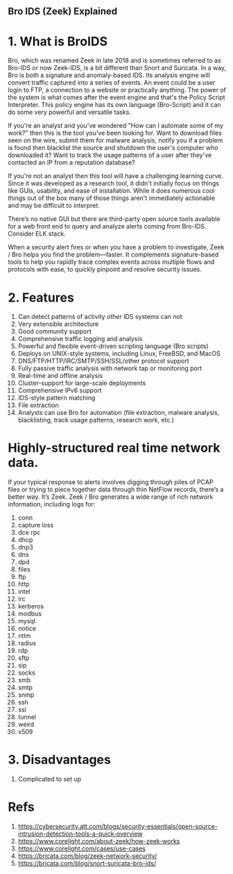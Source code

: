 Bro IDS (Zeek) Explained
---

# 1. What is BroIDS
Bro, which was renamed Zeek in late 2018 and is sometimes referred to as Bro-IDS or now Zeek-IDS, is a bit different than Snort and Suricata. In a way, Bro is both a signature and anomaly-based IDS. Its analysis engine will convert traffic captured into a series of events. An event could be a user login to FTP, a connection to a website or practically anything. The power of the system is what comes after the event engine and that's the Policy Script Interpreter. This policy engine has its own language (Bro-Script) and it can do some very powerful and versatile tasks.

If you're an analyst and you've wondered "How can I automate some of my work?" then this is the tool you've been looking for. Want to download files seen on the wire, submit them for malware analysis, notify you if a problem is found then blacklist the source and shutdown the user's computer who downloaded it? Want to track the usage patterns of a user after they've contacted an IP from a reputation database?

If you're not an analyst then this tool will have a challenging learning curve. Since it was developed as a research tool, it didn't initially focus on things like GUIs, usability, and ease of installation. While it does numerous cool things out of the box many of those things aren't immediately actionable and may be difficult to interpret.

There’s no native GUI but there are third-party open source tools available for a web front end to query and analyze alerts coming from Bro-IDS. Consider ELK stack.

When a security alert fires or when you have a problem to investigate, Zeek / Bro helps you find the problem—faster. It complements signature-based tools to help you rapidly trace complex events across multiple flows and protocols with ease, to quickly pinpoint and resolve security issues.

# 2. Features
1. Can detect patterns of activity other IDS systems can not
2. Very extensible architecture
3. Good community support
4. Comprehensive traffic logging and analysis
5. Powerful and flexible event-driven scripting language (Bro scripts)
6. Deploys on UNIX-style systems, including Linux, FreeBSD, and MacOS
7. DNS/FTP/HTTP/IRC/SMTP/SSH/SSL/other protocol support
8. Fully passive traffic analysis with network tap or monitoring port
9. Real-time and offline analysis
10. Cluster-support for large-scale deployments
12. Comprehensive IPv6 support
13. IDS-style pattern matching
14. File extraction
15. Analysts can use Bro for automation (file extraction, malware analysis, blacklisting, track usage patterns, research work, etc.)

# Highly-structured real time network data.
If your typical response to alerts involves digging through piles of PCAP files or trying to piece together data through thin NetFlow records, there’s a better way. It’s Zeek. Zeek / Bro generates a wide range of rich network information, including logs for:
1. conn
2. capture loss
3. dce rpc
4. dhcp
5. dnp3
6. dns
7. dpd
8. files
9. ftp
10. http
11. intel
12. irc
13. kerberos
14. modbus
15. mysql
16. notice
17. ntlm
18. radius
19. rdp
20. sftp
21. sip
22. socks
23. smb
24. smtp
25. snmp
26. ssh
27. ssl
28. tunnel
29. weird
30. x509

# 3. Disadvantages
1. Complicated to set up


# Refs
1. https://cybersecurity.att.com/blogs/security-essentials/open-source-intrusion-detection-tools-a-quick-overview
2. https://www.corelight.com/about-zeek/how-zeek-works
3. https://www.corelight.com/cases/use-cases
4. https://bricata.com/blog/zeek-network-security/
5. https://bricata.com/blog/snort-suricata-bro-ids/
